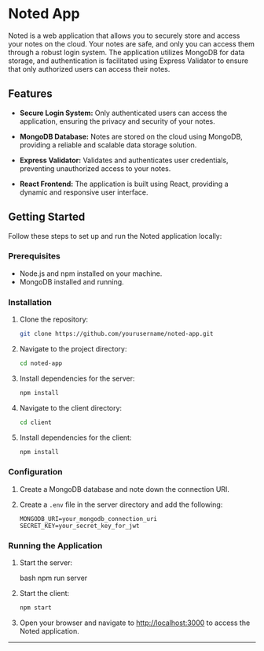 
# Noted App

Noted is a web application that allows you to securely store and access your notes on the cloud. Your notes are safe, and only you can access them through a robust login system. The application utilizes MongoDB for data storage, and authentication is facilitated using Express Validator to ensure that only authorized users can access their notes.

## Features

- **Secure Login System:** Only authenticated users can access the application, ensuring the privacy and security of your notes.

- **MongoDB Database:** Notes are stored on the cloud using MongoDB, providing a reliable and scalable data storage solution.

- **Express Validator:** Validates and authenticates user credentials, preventing unauthorized access to your notes.

- **React Frontend:** The application is built using React, providing a dynamic and responsive user interface.

## Getting Started

Follow these steps to set up and run the Noted application locally:

### Prerequisites

- Node.js and npm installed on your machine.
- MongoDB installed and running.

### Installation

1. Clone the repository:

   ```bash
   git clone https://github.com/yourusername/noted-app.git
   ```

2. Navigate to the project directory:

   ```bash
   cd noted-app
   ```

3. Install dependencies for the server:

   ```bash
   npm install
   ```

4. Navigate to the client directory:

   ```bash
   cd client
   ```

5. Install dependencies for the client:

   ```bash
   npm install
   ```

### Configuration

1. Create a MongoDB database and note down the connection URI.

2. Create a `.env` file in the server directory and add the following:

   ```env
   MONGODB_URI=your_mongodb_connection_uri
   SECRET_KEY=your_secret_key_for_jwt
   ```

### Running the Application

1. Start the server:

   bash
   npm run server
  

2. Start the client:

   ```bash
   npm start
   ```

3. Open your browser and navigate to [http://localhost:3000](http://localhost:3000) to access the Noted application.




---

